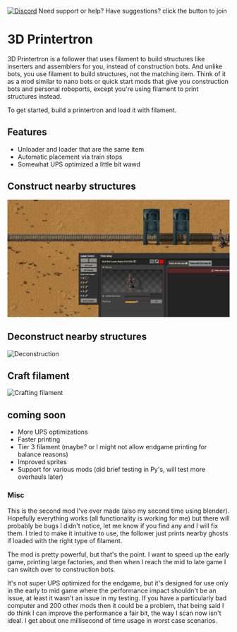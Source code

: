 [![Discord](https://img.shields.io/badge/Discord-%235865F2.svg?style=for-the-badge&logo=discord&logoColor=white)](https://discord.gg/qWab3aWc)
Need support or help? Have suggestions? click the button to join 
# 3D Printertron
3D Printertron is a follower that uses filament to build structures like inserters and assemblers for you, instead of construction bots. And unlike bots, you use filament to build structures, not the matching item. Think of it as a mod similar to nano bots or quick start mods that give you construction bots and personal roboports, except you're using filament to print structures instead.

To get started, build a printertron and load it with filament.

## Features
* Unloader and loader that are the same item 
* Automatic placement via train stops 
* Somewhat UPS optimized a little bit
wawd
## Construct nearby structures
![Item printing](https://github.com/VylSet/samples/blob/main/train-loader/auto-placement-checks.gif?raw=true "item printing")

## Deconstruct nearby structures
![Deconstruction](https://raw.githubusercontent.com/VylSet/samples/refs/heads/main/train-loader/toggle.gif "deconstruction")

## Craft filament
![Crafting filament](https://assets-mod.factorio.com/assets/5e38304245ccfb36350a1c59ead3cd6b3bf10a9a.png "Crafting Filament")


## coming soon
* More UPS optimizations
* Faster printing
* Tier 3 filament (maybe? or I might not allow endgame printing for balance reasons)
* Improved sprites
* Support for various mods (did brief testing in Py's, will test more overhauls later)


### Misc
This is the second mod I've ever made (also my second time using blender). Hopefully everything works (all functionality is working for me) but there will probably be bugs I didn't notice, let me know if you find any and I will fix them. I tried to make it intuitive to use, the follower just prints nearby ghosts if loaded with the right type of filament.

The mod is pretty powerful, but that's the point. I want to speed up the early game, printing large factories, and then when I reach the mid to late game I can switch over to construction bots. 

It's not super UPS optimized for the endgame, but it's designed for use only in the early to mid game where the performance impact shouldn't be an issue, at least it wasn't an issue in my testing. If you have a particularly bad computer and 200 other mods then it could be a problem, that being said I do think I can improve the performance a fair bit, the way I scan now isn't ideal. I get about one millisecond of time usage in worst case scenarios. 

